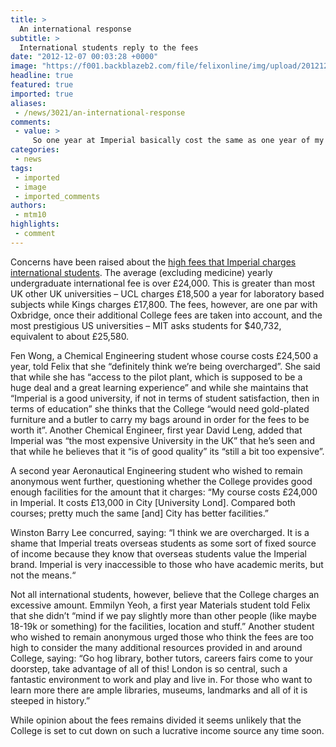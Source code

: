 ```yaml
---
title: >
  An international response
subtitle: >
  International students reply to the fees
date: "2012-12-07 00:03:28 +0000"
image: "https://f001.backblazeb2.com/file/felixonline/img/upload/201212070002-tna08-international-fees.jpg"
headline: true
featured: true
imported: true
aliases:
 - /news/3021/an-international-response
comments:
 - value: >
     So one year at Imperial basically cost the same as one year of my undergrad (sticker price, not what I actually paid (thanks Ivy financial aid!)). But here's a list of what I got in undergrad that wasn't included at Imperial: <br>food <br>student activity clubs <br>school sports tickets <br>student fitness center <br>healthcare <br>individual adviser <br> <br>So do I think I was overcharged? Just a little.,Err you get healthcare, student activity clubs and more than one student fitness centre! <br>Yes the other stuff is lacking though!
categories:
 - news
tags:
 - imported
 - image
 - imported_comments
authors:
 - mtm10
highlights:
 - comment
---
```


Concerns have been raised about the [high fees that Imperial charges international students](http://felixonline.co.uk/news/2830/imperial-has-highest-international-fees/). The average (excluding medicine) yearly undergraduate international fee is over £24,000. This is greater than most UK other UK universities – UCL charges £18,500 a year for laboratory based subjects while Kings charges £17,800. The fees, however, are one par with Oxbridge, once their additional College fees are taken into account, and the most prestigious US universities – MIT asks students for $40,732, equivalent to about £25,580.

Fen Wong, a Chemical Engineering student whose course costs £24,500 a year, told Felix that she “definitely think we’re being overcharged”. She said that while she has “access to the pilot plant, which is supposed to be a huge deal and a great learning experience” and while she maintains that “Imperial is a good university, if not in terms of student satisfaction, then in terms of education” she thinks that the College “would need gold-plated furniture and a butler to carry my bags around in order for the fees to be worth it”. Another Chemical Engineer, first year David Leng, added that Imperial was “the most expensive University in the UK” that he’s seen and that while he believes that it “is of good quality” its “still a bit too expensive”.

A second year Aeronautical Engineering student who wished to remain anonymous went further, questioning whether the College provides good enough facilities for the amount that it charges: “My course costs £24,000 in Imperial. It costs £13,000 in City [University Lond]. Compared both courses; pretty much the same [and] City has better facilities.”

Winston Barry Lee concurred, saying: “I think we are overcharged. It is a shame that Imperial treats overseas students as some sort of fixed source of income because they know that overseas students value the Imperial brand. Imperial is very inaccessible to those who have academic merits, but not the means.“

Not all international students, however, believe that the College charges an excessive amount. Emmilyn Yeoh, a first year Materials student told Felix that she didn’t “mind if we pay slightly more than other people (like maybe 18-19k or something) for the facilities, location and stuff.” Another student who wished to remain anonymous urged those who think the fees are too high to consider the many additional resources provided in and around College, saying: “Go hog library, bother tutors, careers fairs come to your doorstep, take advantage of all of this! London is so central, such a fantastic environment to work and play and live in. For those who want to learn more there are ample libraries, museums, landmarks and all of it is steeped in history.”

While opinion about the fees remains divided it seems unlikely that the College is set to cut down on such a lucrative income source any time soon.
